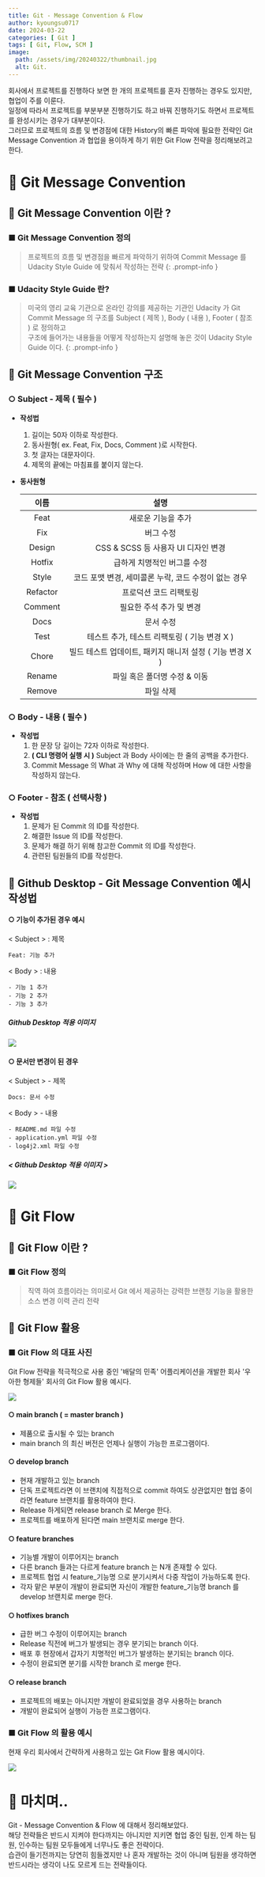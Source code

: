 ```yaml
---
title: Git - Message Convention & Flow
author: kyoungsu0717
date: 2024-03-22
categories: [ Git ]
tags: [ Git, Flow, SCM ]
image:
  path: /assets/img/20240322/thumbnail.jpg
  alt: Git.
---
```


회사에서 프로젝트를 진행하다 보면 한 개의 프로젝트를 혼자 진행하는 경우도 있지만, 협업이 주를 이룬다. <br>
일정에 따라서 프로젝트를 부분부분 진행하기도 하고 바꿔 진행하기도 하면서 프로젝트를 완성시키는 경우가 대부분이다.<br>
그러므로 프로젝트의 흐름 및 변경점에 대한 History의 빠른 파악에 필요한 전략인 Git Message Convention 과 협업을 용이하게 하기 위한 Git Flow 전략을 정리해보려고 한다.

# 🚩 Git Message Convention

## 📝 Git Message Convention 이란 ?

### ■ Git Message Convention 정의

> 프로젝트의 흐름 및 변경점을 빠르게 파악하기 위하여 Commit Message 를 Udacity Style Guide 에 맞춰서 작성하는 전략
{: .prompt-info }

### ■ Udacity Style Guide 란?

> 미국의 영리 교육 기관으로 온라인 강의를 제공하는 기관인 Udacity 가 Git Commit Message 의 구조를 Subject ( 제목 ), Body ( 내용 ), Footer ( 참조 ) 로
> 정의하고 <br>
> 구조에 들어가는 내용들을 어떻게 작성하는지 설명해 놓은 것이 Udacity Style Guide 이다.
{: .prompt-info }

## 📝 Git Message Convention 구조

### ○ Subject - 제목 **( 필수 )**

* **작성법**
  1. 길이는 50자 이하로 작성한다.
  2. 동사원형( ex. Feat, Fix, Docs, Comment )로 시작한다.
  3. 첫 글자는 대문자이다.
  4. 제목의 끝에는 마침표를 붙이지 않는다.


* **동사원형**

  |    이름    |                 설명                  |
  |:--------:|:-----------------------------------:|
  |   Feat   |             새로운 기능을 추가              |
  |   Fix    |                버그 수정                |
  |  Design  |     CSS & SCSS 등 사용자 UI 디자인 변경      |
  |  Hotfix  |           급하게 치명적인 버그를 수정           |
  |  Style   |   코드 포맷 변경, 세미콜론 누락, 코드 수정이 없는 경우   |
  | Refactor |            프로덕션 코드 리팩토링             |
  | Comment  |           필요한 주석 추가 및 변경            |
  |   Docs   |                문서 수정                |
  |   Test   |    테스트 추가, 테스트 리팩토링 ( 기능 변경 X )     |
  |  Chore   | 빌드 테스트 업데이트, 패키지 매니저 설정 ( 기능 변경 X ) |
  |  Rename  |          파일 혹은 폴더명 수정 & 이동          |
  |  Remove  |                파일 삭제                |

### ○ Body - 내용  **( 필수 )**

* **작성법**
  1. 한 문장 당 길이는 72자 이하로 작성한다.
  2. **( CLI 명령어 실행 시 )** Subject 과 Body 사이에는 한 줄의 공백을 추가한다.
  3. Commit Message 의 What 과 Why 에 대해 작성하며 How 에 대한 사항을 작성하지 않는다.

### ○ Footer - 참조 **( 선택사항 )**

* **작성법**
  1. 문제가 된 Commit 의 ID를 작성한다.
  2. 해결한 Issue 의 ID를 작성한다.
  3. 문제가 해결 하기 위해 참고한 Commit 의 ID를 작성한다.
  4. 관련된 팀원들의 ID를 작성한다.

## 📝 Github Desktop - Git Message Convention 예시 작성법

#### ○ 기능이 추가된 경우 예시

< Subject > : 제목 <br>

```
Feat: 기능 추가
```

< Body > : 내용 <br>

```
- 기능 1 추가
- 기능 2 추가
- 기능 3 추가
```

##### Github Desktop 적용 이미지

![](assets/img/20240322/기능추가01.jpg)

#### ○ 문서만 변경이 된 경우

< Subject > - 제목 <br>

```
Docs: 문서 수정
```

< Body > - 내용 <br>

```
- README.md 파일 수정
- application.yml 파일 수정
- log4j2.xml 파일 수정
```

##### < Github Desktop 적용 이미지 >

![](assets/img/20240322/문서수정01.jpg)

# 🚩 Git Flow

## 📝 Git Flow 이란 ?

### ■ Git Flow 정의

> 직역 하여 흐름이라는 의미로서 Git 에서 제공하는 강력한 브랜칭 기능을 활용한 소스 변경 이력 관리 전략

## 📝 Git Flow 활용

### ■ Git Flow 의 대표 사진

Git Flow 전략을 적극적으로 사용 중인 '배달의 민족' 어플리케이션을 개발한 회사 '우아한 형제들' 회사의 Git Flow 활용 예시다.

![](assets/img/20240322/GitFlow-Ex01.jpg)

#### ○ main branch ( = master branch )

* 제품으로 출시될 수 있는 branch
* main branch 의 최신 버전은 언제나 실행이 가능한 프로그램이다.

#### ○ develop branch

* 현재 개발하고 있는 branch
* 단독 프로젝트라면 이 브랜치에 직접적으로 commit 하여도 상관없지만 협업 중이라면 feature 브랜치를 활용하여야 한다.
* Release 하게되면 release branch 로 Merge 한다.
* 프로젝트를 배포하게 된다면 main 브랜치로 merge 한다.

#### ○ feature branches

* 기능별 개발이 이루어지는 branch
* 다른 branch 들과는 다르게 feature branch 는 N개 존재할 수 있다.
* 프로젝트 협업 시 feature_기능명 으로 분기시켜서 다중 작업이 가능하도록 한다.
* 각자 맡은 부분이 개발이 완료되면 자신이 개발한 feature_기능명 branch 를 develop 브랜치로 merge 한다.

#### ○ hotfixes branch

* 급한 버그 수정이 이루어지는 branch
* Release 직전에 버그가 발생되는 경우 분기되는 branch 이다.
* 배포 후 현장에서 갑자기 치명적인 버그가 발생하는 분기되는 branch 이다.
* 수정이 완료되면 분기를 시작한 branch 로 merge 한다.

#### ○ release branch

* 프로젝트의 배포는 아니지만 개발이 완료되었을 경우 사용하는 branch
* 개발이 완료되어 실행이 가능한 프로그램이다.

### ■ Git Flow 의 활용 예시

현재 우리 회사에서 간략하게 사용하고 있는 Git Flow 활용 예시이다.

![](assets/img/20240322/GitFlow-Ex02.jpg)

# 🚩 마치며..

Git - Message Convention & Flow 에 대해서 정리해보았다. <br>
해당 전략들은 반드시 지켜야 한다까지는 아니지만 지키면 협업 중인 팀원, 인계 하는 팀원, 인수하는 팀원 모두들에게 너무나도 좋은 전략이다. <br>
습관이 들기전까지는 당연히 힘들겠지만 나 혼자 개발하는 것이 아니며 팀원을 생각하면 반드시라는 생각이 나도 모르게 드는 전략들이다. 
